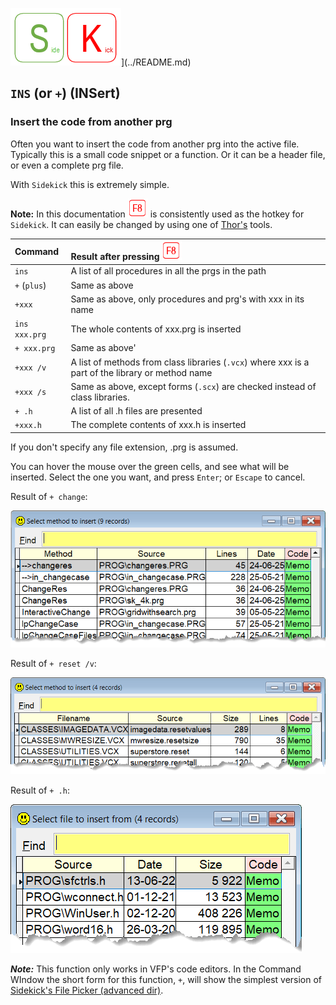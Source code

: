 ![Sidekick](Images/SKLogo.png)](../README.md)

## `INS` (or `+`) (INSert) 

### Insert the code from another prg 

Often you want to insert the code from another prg into the active file. Typically this is a small code snippet or a function. Or it can be a header file, or even a complete prg file.  

With `Sidekick` this is extremely simple.

**Note:** In this documentation ![`F8`](Images/F8.png) is consistently used as the hotkey for `Sidekick`. It can easily be changed by using one of [Thor's](https://github.com/VFPX/Thor) tools. 


| Command | Result after pressing ![`F8`](Images/F8.png)|
|:----------|:--------------------|
| `ins` | A list of all procedures in all the prgs in the path  |
| `+` (`plus`) | Same as above |
| `+xxx` | Same as above, only procedures and prg's with xxx in its name|
| `ins xxx.prg`|The whole contents of xxx.prg is inserted|
| `+ xxx.prg` | Same as above'|
| `+xxx /v` | A list of methods from class libraries (`.vcx`) where xxx is a part of the library or method name
| `+xxx /s` | Same as above, except forms (`.scx`) are checked instead of class libraries.
| `+ .h` | A list of all .h files are presented |
| `+xxx.h`  | The complete contents of xxx.h is inserted |

If you don't specify any file extension, .prg is assumed.  

You can hover the mouse over the green cells, and see what will be inserted. Select the one you want, and press `Enter`; or `Escape` to cancel.

Result of `+ change`: 

![Ins](Images/skins.png)

Result of `+ reset /v`:  

![skinsv](./Images/skinsv.png)

Result of `+ .h`:

![skinsh](./Images/skinsh.png)

***Note:*** This function only works in VFP's code editors. In the Command WIndow the short form for this function, `+`, will show the simplest version of [Sidekick's File Picker (advanced dir)](skdir.md).
